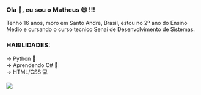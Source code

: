 ###  Ola 👋, eu sou o Matheus 😄 !!!

<p>Tenho 16 anos, moro em Santo Andre, Brasil, estou no 2º ano do Ensino Medio e cursando o curso tecnico Senai de Desenvolvimento de Sistemas.</p>

<h3>HABILIDADES:</h3>
<p>
  -> Python 🐍 <br>
  -> Aprendendo C# 👾 <br>
  -> HTML/CSS 💻
 </p>
 
 <img src="https://www.figma.com/file/Yqy8ZPRysDmA6LV5tmzHAw/Untitled?node-id=1-13&t=cxcjRyBIALIp2kUn-4">
 
 <a href=""><img src=""></a>
 
